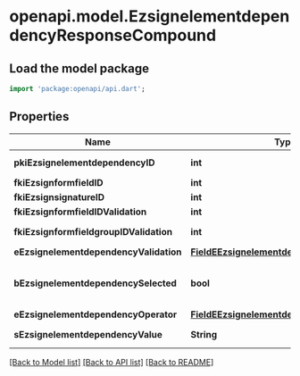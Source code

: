 # openapi.model.EzsignelementdependencyResponseCompound

## Load the model package
```dart
import 'package:openapi/api.dart';
```

## Properties
Name | Type | Description | Notes
------------ | ------------- | ------------- | -------------
**pkiEzsignelementdependencyID** | **int** | The unique ID of the Ezsignelementdependency | 
**fkiEzsignformfieldID** | **int** | The unique ID of the Ezsignformfield | [optional] 
**fkiEzsignsignatureID** | **int** | The unique ID of the Ezsignsignature | [optional] 
**fkiEzsignformfieldIDValidation** | **int** | The unique ID of the Ezsignformfield | [optional] 
**fkiEzsignformfieldgroupIDValidation** | **int** | The unique ID of the Ezsignformfieldgroup | [optional] 
**eEzsignelementdependencyValidation** | [**FieldEEzsignelementdependencyValidation**](FieldEEzsignelementdependencyValidation.md) |  | 
**bEzsignelementdependencySelected** | **bool** | Whether if it's selected or not when using eEzsignelementdependencyValidation = Selected | [optional] 
**eEzsignelementdependencyOperator** | [**FieldEEzsignelementdependencyOperator**](FieldEEzsignelementdependencyOperator.md) |  | [optional] 
**sEzsignelementdependencyValue** | **String** | The value of the Ezsignelementdependency | [optional] 

[[Back to Model list]](../README.md#documentation-for-models) [[Back to API list]](../README.md#documentation-for-api-endpoints) [[Back to README]](../README.md)


